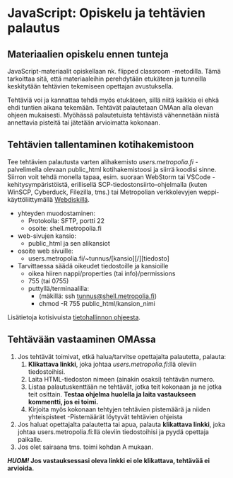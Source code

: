 # JavaScript: Opiskelu ja tehtävien palautus

## Materiaalien opiskelu ennen tunteja

JavaScript-materiaalit opiskellaan nk. flipped classroom -metodilla. Tämä tarkoittaa sitä, että materiaaleihin perehdytään etukäteen ja tunneilla keskitytään tehtävien tekemiseen opettajan avustuksella.

Tehtäviä voi ja kannattaa tehdä myös etukäteen, sillä niitä kaikkia ei ehkä ehdi tuntien aikana tekemään. Tehtävät palautetaan OMAan alla olevan ohjeen mukaisesti. Myöhässä palautetuista tehtävistä vähennetään niistä annettavia pisteitä tai jätetään arvioimatta kokonaan.

## Tehtävien tallentaminen kotihakemistoon

Tee tehtävien palautusta varten alihakemisto _users.metropolia.fi_ -palvelimella olevaan public_html kotihakemistoosi ja siirrä koodisi sinne. Siirron voit tehdä monella tapaa, esim. suoraan WebStorm tai VSCode -kehitysympäristöistä, erillisellä SCP-tiedostonsiirto-ohjelmalla (kuten WinSCP, Cyberduck, Filezilla, tms.) tai Metropolian verkkolevyjen weppi-käyttöliittymällä [Webdiskillä](https://webdisk.metropolia.fi/).

- yhteyden muodostaminen:
  - Protokolla: SFTP, portti 22
  - osoite: shell.metropolia.fi
- web-sivujen kansio:
  - public_html ja sen alikansiot
- osoite web sivuille:
  - users.metropolia.fi/~tunnus/[kansio][/][tiedosto]
- Tarvittaessa säädä oikeudet tiedostoille ja kansioille
  - oikea hiiren nappi/properties (tai info)/permissions
  - 755 (tai 0755)
  - puttyllä/terminaalilla:
    - (mäkillä: ssh tunnus@shell.metropolia.fi)
    - chmod -R 755 public_html/kansion_nimi

Lisätietoja kotisivuista [tietohallinnon ohjeesta](https://wiki.metropolia.fi/display/tietohallinto/Kotisivu-%2C+Shell-+ja+MySQL-palvelut).

## Tehtävään vastaaminen OMAssa

1. Jos tehtävät toimivat, etkä halua/tarvitse opettajalta palautetta, palauta:
    1. **Klikattava linkki**, joka johtaa _users.metropolia.fi_:llä oleviin tiedostoihisi.
    1. Laita HTML-tiedoston nimeen (ainakin osaksi) tehtävän numero.
    1. Listaa palautuskenttään ne tehtävät, jotka teit kokonaan ja ne jotka teit osittain. **Testaa ohjelma huolella ja laita vastaukseen kommentti, jos ei toimi.**
    1. Kirjoita myös kokonaan tehtyjen tehtävien pistemäärä ja niiden yhteispisteet
      -Pistemäärät löytyvät tehtävien ohjeista
1. Jos haluat opettajalta palautetta tai apua, palauta **klikattava linkki**, joka johtaa users.metropolia.fi:llä oleviin tiedostoihisi ja pyydä opettaja paikalle.
1. Jos olet sairaana tms. toimi kohdan A mukaan.

**_HUOM!_ Jos vastauksessasi oleva linkki ei ole klikattava, tehtävää ei arvioida.**
